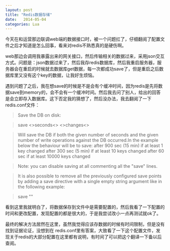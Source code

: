 ```yaml
---
layout: post
title: "Redis数据存储"
date:   2014-05-04
categories: Lua
---
```



今天在和运营那边联调web端的数据接口时，被一个问题扛了，仔细翻阅了配置文件之后才知道是怎么回事，看来对redis不熟悉真的是硬伤啊。

web那边会调用我暴露出来的网关接口，然后传输相关的数据过来，采用json交互方式。问题是：json数据过来了，然后我存redis数据库，然后我重启服务器，服务器会在重启的时候就去数据库get数据，每一次都成功save了，但是重启之后数据库里又没有这个key的数据，让我好生烦恼。

遇到问题了之后，我在想save的时候是不是会有个缓冲时间，因为redis是先将数据save到memory的，会不会有一个缓冲时间。然后我去问了别人，给出的回答是会立即存入数据库。这下否定我的猜想了，然后没办法，我去翻阅了一下redis.conf文件：

> Save the DB on disk:

> save <>seconds<> <>changes<>

> Will save the DB if both the given number of seconds and the given number of write operations against the DB occurred.In the example below the behaviour will be to save:
after 900 sec (15 min) if at least 1 key changed
after 300 sec (5 min) if at least 10 keys changed
after 60 sec if at least 10000 keys changed

> Note: you can disable saving at all commenting all the "save" lines.

> It is also possible to remove all the previously configured save
points by adding a save directive with a single empty string argument
like in the following example:

> save ""

看到这里我就明白了，将数据保存到文件中是需要配置的，然后我看了一下配置的时间和更改配置，发现配置的都是很大的，于是我尝试改小一点再测试就ok了。

最终的解决方法居然在这里，虽然我觉得应该存数据的时候有时间限制，但是没有找到证据论证，没想到在 redis.conf里有答案，大致看了一下这个配置文件，发现关于redis的大部分配置在这里都有说明，有时间了可以把这个翻译一下备以后查阅。